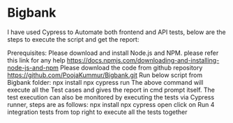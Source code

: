 # Bigbank

I have used Cypress to Automate both frontend and API tests, below are the steps to execute the script and get the report:

Prerequisites: 
Please download and install Node.js and NPM. please refer this link for any help https://docs.npmjs.com/downloading-and-installing-node-js-and-npm
Please download the code from github repository  https://github.com/PoojaKummur/Bigbank.git
Run below script from Bigbank folder: 
npx install
npx cypress run
The above command will execute all the Test cases and gives the report in cmd prompt itself. The test execution can also be monitored by executing the tests via Cypress runner, steps are as follows:
npx install
npx cypress open
click on Run 4 integration tests from top right to execute all the tests together 
